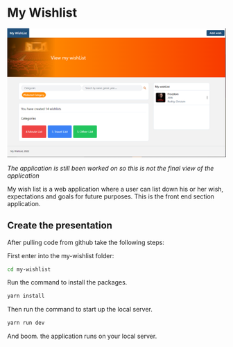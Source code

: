 # My Wishlist

![wishlist](./my-wishlist/public/img/wishlist.PNG)

_The application is still been worked on so this is not the final view of the application_

My wish list is a web application where a user can list down
his or her wish, expectations and goals for future purposes.
This is the front end section application.

## Create the presentation

After pulling code from github take the following steps:

First enter into the my-wishlist folder:

```bash
cd my-wishlist
```

Run the command to install the packages.

```bash
yarn install
```

Then run the command to start up the local server. 

```bash
yarn run dev
```

And boom. the application runs on your local server.



